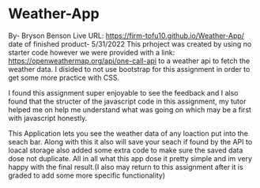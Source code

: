 # Weather-App
By- Bryson Benson
Live URL: https://firm-tofu10.github.io/Weather-App/
date of finished product- 5/31/2022
This prhoject was created by using no starter code however we were provided with a link: https://openweathermap.org/api/one-call-api to a weather api to fetch the weather data. I disided to not use bootstrap for this assignment in order to get some more practice with CSS.

I found this assignment super enjoyable to see the feedback and I also found that the structer of the javascript code in this assignment, my tutor helped me on help me understand what was going on which may be a first with javascript honestly.

This Application lets you see the weather data of any loaction put into the seach bar. Along with this it also will save your seach if found by the API to loacal storage also added some extra code to make sure the saved data dose not duplicate. All in all what this app dose it pretty simple and im very happy with the final result.(I also may return to this assignment after it is graded to add some more specific functionality)
